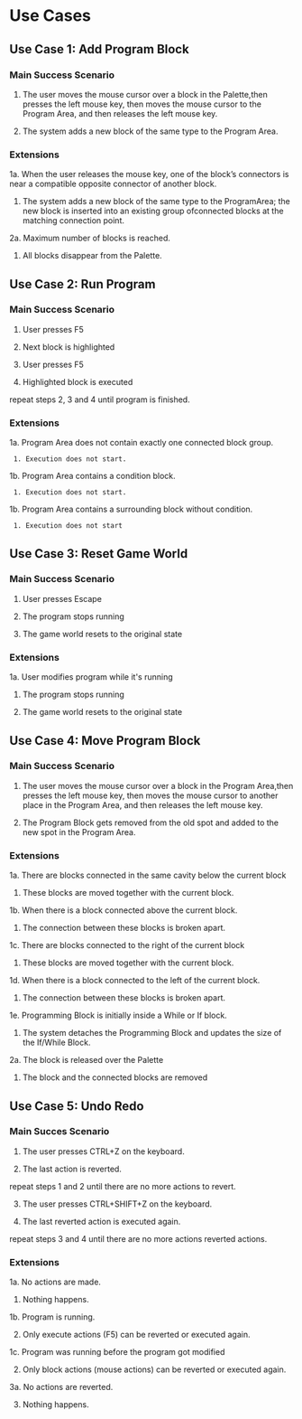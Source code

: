 # Use Cases

## Use Case 1: Add Program Block

### Main Success Scenario

1. The user moves the mouse cursor over a block in the Palette,then presses the left mouse key, then moves the mouse cursor to the Program Area, and then releases the left mouse key.

2. The system adds a new block of the same type to the Program Area.

### Extensions

1a. When the user releases the mouse key, one of the block’s connectors is near a compatible opposite connector of another block.

 1. The system adds a new block of the same type to the ProgramArea; the new block is inserted into an existing group ofconnected blocks at the matching connection point.


2a. Maximum number of blocks is reached.

 1. All blocks disappear from the Palette.


## Use Case 2: Run Program

### Main Success Scenario

1. User presses F5

2. Next block is highlighted

3. User presses F5

4. Highlighted block is executed

repeat steps 2, 3 and 4 until program is finished.

### Extensions

1a. Program Area does not contain exactly one connected block group.

	 1. Execution does not start.

1b. Program Area contains a condition block.

	 1. Execution does not start.

1b. Program Area contains a surrounding block without condition.

	 1. Execution does not start


## Use Case 3: Reset Game World

### Main Success Scenario

1. User presses Escape

2. The program stops running

3. The game world resets to the original state

### Extensions

1a. User modifies program while it's running

 1. The program stops running
 
 2. The game world resets to the original state


## Use Case 4: Move Program Block

### Main Success Scenario

1. The user moves the mouse cursor over a block in the Program Area,then presses the left mouse key, then moves the mouse cursor to another place in the Program Area, and then releases the left mouse key.

2. The Program Block gets removed from the old spot and added to the new spot in the Program Area.

### Extensions

1a. There are blocks connected in the same cavity below the current block

 1. These blocks are moved together with the current block.

1b. When there is a block connected above the current block.

 1. The connection between these blocks is broken apart.

1c. There are blocks connected to the right of the current block

 1. These blocks are moved together with the current block.

1d. When there is a block connected to the left of the current block.

 1. The connection between these blocks is broken apart.

1e. Programming Block is initially inside a While or If block.

 1. The system detaches the Programming Block and updates the size of the If/While Block.
 
2a. The block is released over the Palette

 1. The block and the connected blocks are removed 

## Use Case 5: Undo Redo

### Main Succes Scenario

1. The user presses CTRL+Z on the keyboard.

2. The last action is reverted.

repeat steps 1 and 2 until there are no more actions to revert.

3. The user presses CTRL+SHIFT+Z on the keyboard.

4. The last reverted action is executed again.

repeat steps 3 and 4 until there are no more actions reverted actions.

### Extensions

1a. No actions are made.

 1. Nothing happens.
 
1b. Program is running.

 2. Only execute actions (F5) can be reverted or executed again.
 
1c. Program was running before the program got modified 

 2. Only block actions (mouse actions) can be reverted or executed again.
 
3a. No actions are reverted.

 3. Nothing happens.